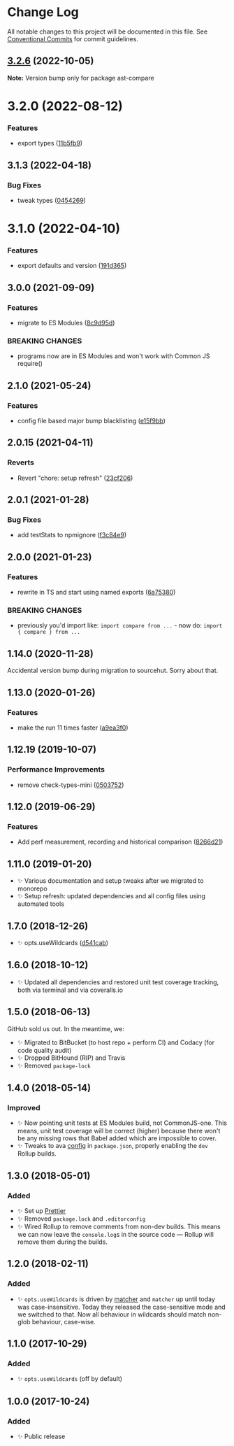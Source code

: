 # Change Log

All notable changes to this project will be documented in this file.
See [Conventional Commits](https://conventionalcommits.org) for commit guidelines.

## [3.2.6](https://github.com/codsen/codsen/compare/ast-compare@3.2.5...ast-compare@3.2.6) (2022-10-05)

**Note:** Version bump only for package ast-compare





# 3.2.0 (2022-08-12)

### Features

- export types ([11b5fb9](https://github.com/codsen/codsen/commit/11b5fb936ce20e0a77c3a09806773e1cd7695c50))

## 3.1.3 (2022-04-18)

### Bug Fixes

- tweak types ([0454269](https://github.com/codsen/codsen/commit/0454269e8831fcea5078e6d28429947fa8ab369d))

# 3.1.0 (2022-04-10)

### Features

- export defaults and version ([191d365](https://github.com/codsen/codsen/commit/191d36502877ef73e8c981bb668b3348ed4c2876))

## 3.0.0 (2021-09-09)

### Features

- migrate to ES Modules ([8c9d95d](https://github.com/codsen/codsen/commit/8c9d95d5dea0b769c2f070397141918a4893d575))

### BREAKING CHANGES

- programs now are in ES Modules and won't work with Common JS require()

## 2.1.0 (2021-05-24)

### Features

- config file based major bump blacklisting ([e15f9bb](https://github.com/codsen/codsen/commit/e15f9bba1c4fd5f847ac28b3f38fa6ee633f5dca))

## 2.0.15 (2021-04-11)

### Reverts

- Revert "chore: setup refresh" ([23cf206](https://github.com/codsen/codsen/commit/23cf206970a087ff0fa04e61f94d919f59ab3881))

## 2.0.1 (2021-01-28)

### Bug Fixes

- add testStats to npmignore ([f3c84e9](https://github.com/codsen/codsen/commit/f3c84e95afc5514214312f913692d85b2e12eb29))

## 2.0.0 (2021-01-23)

### Features

- rewrite in TS and start using named exports ([6a75380](https://github.com/codsen/codsen/commit/6a75380a2141e476126a592fe879ebd5ffef5fab))

### BREAKING CHANGES

- previously you'd import like: `import compare from ...` - now do: `import { compare } from ...`

## 1.14.0 (2020-11-28)

Accidental version bump during migration to sourcehut. Sorry about that.

## 1.13.0 (2020-01-26)

### Features

- make the run 11 times faster ([a9ea3f0](https://gitlab.com/codsen/codsen/commit/a9ea3f0da6aa752dac9987aef81cbd047d965ced))

## 1.12.19 (2019-10-07)

### Performance Improvements

- remove check-types-mini ([0503752](https://gitlab.com/codsen/codsen/commit/0503752))

## 1.12.0 (2019-06-29)

### Features

- Add perf measurement, recording and historical comparison ([8266d21](https://gitlab.com/codsen/codsen/commit/8266d21))

## 1.11.0 (2019-01-20)

- ✨ Various documentation and setup tweaks after we migrated to monorepo
- ✨ Setup refresh: updated dependencies and all config files using automated tools

## 1.7.0 (2018-12-26)

- ✨ opts.useWildcards ([d541cab](https://gitlab.com/codsen/codsen/tree/master/packages/ast-compare/commits/d541cab))

## 1.6.0 (2018-10-12)

- ✨ Updated all dependencies and restored unit test coverage tracking, both via terminal and via coveralls.io

## 1.5.0 (2018-06-13)

GitHub sold us out. In the meantime, we:

- ✨ Migrated to BitBucket (to host repo + perform CI) and Codacy (for code quality audit)
- ✨ Dropped BitHound (RIP) and Travis
- ✨ Removed `package-lock`

## 1.4.0 (2018-05-14)

### Improved

- ✨ Now pointing unit tests at ES Modules build, not CommonJS-one. This means, unit test coverage will be correct (higher) because there won't be any missing rows that Babel added which are impossible to cover.
- ✨ Tweaks to ava [config](https://github.com/avajs/ava/blob/master/docs/recipes/es-modules.md) in `package.json`, properly enabling the `dev` Rollup builds.

## 1.3.0 (2018-05-01)

### Added

- ✨ Set up [Prettier](https://prettier.io)
- ✨ Removed `package.lock` and `.editorconfig`
- ✨ Wired Rollup to remove comments from non-dev builds. This means we can now leave the `console.log`s in the source code — Rollup will remove them during the builds.

## 1.2.0 (2018-02-11)

### Added

- ✨ `opts.useWildcards` is driven by [matcher](https://github.com/sindresorhus/matcher) and `matcher` up until today was case-insensitive. Today they released the case-sensitive mode and we switched to that. Now all behaviour in wildcards should match non-glob behaviour, case-wise.

## 1.1.0 (2017-10-29)

### Added

- ✨ `opts.useWildcards` (off by default)

## 1.0.0 (2017-10-24)

### Added

- ✨ Public release
